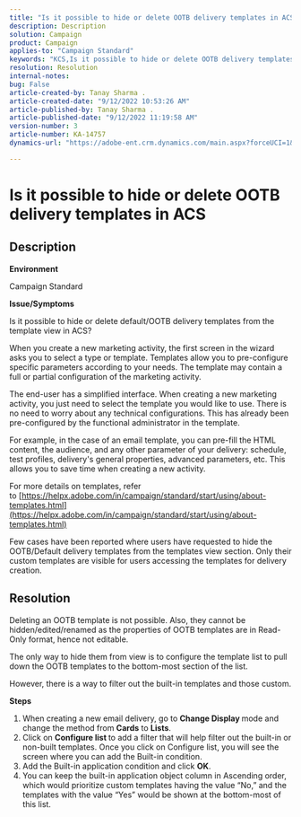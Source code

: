 ```yaml
---
title: "Is it possible to hide or delete OOTB delivery templates in ACS"
description: Description
solution: Campaign
product: Campaign
applies-to: "Campaign Standard"
keywords: "KCS,Is it possible to hide or delete OOTB delivery templates in ACS"
resolution: Resolution
internal-notes: 
bug: False
article-created-by: Tanay Sharma .
article-created-date: "9/12/2022 10:53:26 AM"
article-published-by: Tanay Sharma .
article-published-date: "9/12/2022 11:19:58 AM"
version-number: 3
article-number: KA-14757
dynamics-url: "https://adobe-ent.crm.dynamics.com/main.aspx?forceUCI=1&pagetype=entityrecord&etn=knowledgearticle&id=2a24841c-8932-ed11-9db1-002248086735"

---
```

# Is it possible to hide or delete OOTB delivery templates in ACS

## Description


<b>Environment</b>

Campaign Standard



<b>Issue/Symptoms</b>

Is it possible to hide or delete default/OOTB delivery templates from the template view in ACS?



When you create a new marketing activity, the first screen in the wizard asks you to select a type or template. Templates allow you to pre-configure specific parameters according to your needs. The template may contain a full or partial configuration of the marketing activity.

The end-user has a simplified interface. When creating a new marketing activity, you just need to select the template you would like to use. There is no need to worry about any technical configurations. This has already been pre-configured by the functional administrator in the template.

For example, in the case of an email template, you can pre-fill the HTML content, the audience, and any other parameter of your delivery: schedule, test profiles, delivery's general properties, advanced parameters, etc. This allows you to save time when creating a new activity.

For more details on templates, refer to [https://helpx.adobe.com/in/campaign/standard/start/using/about-templates.html](https://helpx.adobe.com/in/campaign/standard/start/using/about-templates.html)

Few cases have been reported where users have requested to hide the OOTB/Default delivery templates from the templates view section. Only their custom templates are visible for users accessing the templates for delivery creation.






## Resolution


Deleting an OOTB template is not possible. Also, they cannot be hidden/edited/renamed as the properties of OOTB templates are in Read-Only format, hence not editable.

The only way to hide them from view is to configure the template list to pull down the OOTB templates to the bottom-most section of the list.

However, there is a way to filter out the built-in templates and those custom.

<b>Steps</b>

1. When creating a new email delivery, go to <b>Change Display </b>mode and change the method from <b>Cards</b> to <b>Lists</b>.
2. Click on <b>Configure list </b>to add a filter that will help filter out the built-in or non-built templates. Once you click on Configure list, you will see the screen where you can add the Built-in condition.
3. Add the Built-in application condition and click <b>OK</b>.
4. You can keep the built-in application object column in Ascending order, which would prioritize custom templates having the value “No,” and the templates with the value “Yes” would be shown at the bottom-most of this list.

